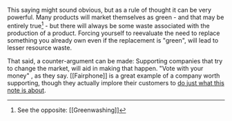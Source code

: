 This saying might sound obvious, but as a rule of thought it can be very powerful. Many products will market themselves as green - and that may be entirely true[^1] - but there will always be some waste associated with the production of a product. Forcing yourself to reevaluate the need to replace something you already own even if the replacement is "green", will lead to lesser resource waste.

That said, a counter-argument can be made: Supporting companies that try to change the market, will aid in making that happen. "Vote with your money" , as they say. [[Fairphone]] is a great example of a company worth supporting, though they actually implore their customers to [do just what this note is about](https://www.fairphone.com/en/2019/05/20/the-most-sustainable-phone-is-the-one-you-already-own/).

[^1]: See the opposite: [[Greenwashing]]